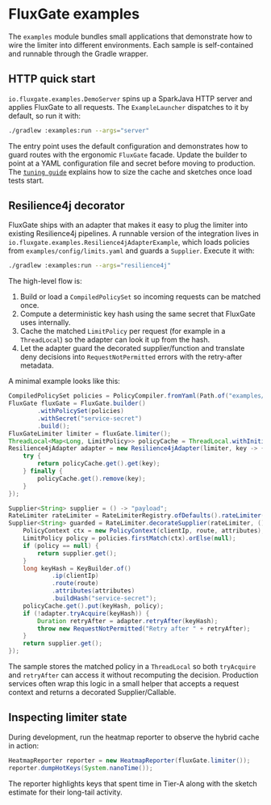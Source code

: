 # FluxGate examples

The `examples` module bundles small applications that demonstrate how to wire the
limiter into different environments. Each sample is self-contained and runnable through
the Gradle wrapper.

## HTTP quick start

`io.fluxgate.examples.DemoServer` spins up a SparkJava HTTP server and applies FluxGate to
all requests. The `ExampleLauncher` dispatches to it by default, so run it with:

```bash
./gradlew :examples:run --args="server"
```

The entry point uses the default configuration and demonstrates how to guard routes with
the ergonomic `FluxGate` facade. Update the builder to point at a YAML configuration file
and secret before moving to production. The [`tuning guide`](TUNING_GUIDE.md) explains how
to size the cache and sketches once load tests start.

## Resilience4j decorator

FluxGate ships with an adapter that makes it easy to plug the limiter into existing
Resilience4j pipelines. A runnable version of the integration lives in
`io.fluxgate.examples.Resilience4jAdapterExample`, which loads policies from
`examples/config/limits.yaml` and guards a `Supplier`. Execute it with:

```bash
./gradlew :examples:run --args="resilience4j"
```

The high-level flow is:

1. Build or load a `CompiledPolicySet` so incoming requests can be matched once.
2. Compute a deterministic key hash using the same secret that FluxGate uses internally.
3. Cache the matched `LimitPolicy` per request (for example in a `ThreadLocal`) so the
   adapter can look it up from the hash.
4. Let the adapter guard the decorated supplier/function and translate deny decisions
   into `RequestNotPermitted` errors with the retry-after metadata.

A minimal example looks like this:

```java
CompiledPolicySet policies = PolicyCompiler.fromYaml(Path.of("examples/config/limits.yaml"));
FluxGate fluxGate = FluxGate.builder()
        .withPolicySet(policies)
        .withSecret("service-secret")
        .build();
FluxGateLimiter limiter = fluxGate.limiter();
ThreadLocal<Map<Long, LimitPolicy>> policyCache = ThreadLocal.withInitial(HashMap::new);
Resilience4jAdapter adapter = new Resilience4jAdapter(limiter, key -> {
    try {
        return policyCache.get().get(key);
    } finally {
        policyCache.get().remove(key);
    }
});

Supplier<String> supplier = () -> "payload";
RateLimiter rateLimiter = RateLimiterRegistry.ofDefaults().rateLimiter("fluxgate");
Supplier<String> guarded = RateLimiter.decorateSupplier(rateLimiter, () -> {
    PolicyContext ctx = new PolicyContext(clientIp, route, attributes);
    LimitPolicy policy = policies.firstMatch(ctx).orElse(null);
    if (policy == null) {
        return supplier.get();
    }
    long keyHash = KeyBuilder.of()
            .ip(clientIp)
            .route(route)
            .attributes(attributes)
            .buildHash("service-secret");
    policyCache.get().put(keyHash, policy);
    if (!adapter.tryAcquire(keyHash)) {
        Duration retryAfter = adapter.retryAfter(keyHash);
        throw new RequestNotPermitted("Retry after " + retryAfter);
    }
    return supplier.get();
});
```

The sample stores the matched policy in a `ThreadLocal` so both `tryAcquire` and
`retryAfter` can access it without recomputing the decision. Production services often
wrap this logic in a small helper that accepts a request context and returns a decorated
Supplier/Callable.

## Inspecting limiter state

During development, run the heatmap reporter to observe the hybrid cache in action:

```java
HeatmapReporter reporter = new HeatmapReporter(fluxGate.limiter());
reporter.dumpHotKeys(System.nanoTime());
```

The reporter highlights keys that spent time in Tier-A along with the sketch estimate for
their long-tail activity.
